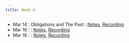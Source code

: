 ```yaml
---
title: Week 8
---
```


- Mar 14 : Obligations and The Past : [Notes](https://hackmd.io/@lfs/HyOP--tb9), [Recording](#)
- Mar 16 :  : [Notes](#), [Recording](#)
- Mar 18 :  : [Notes](#), [Recording](#)
